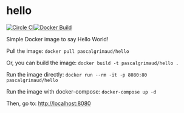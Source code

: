 # hello

[![Circle CI](https://circleci.com/gh/pascalgrimaud/hello.svg?style=shield)](https://circleci.com/gh/pascalgrimaud/hello)[![Docker Build](https://img.shields.io/docker/automated/pascalgrimaud/hello.svg)](https://img.shields.io/docker/automated/pascalgrimaud/hello.svg)

Simple Docker image to say Hello World!

Pull the image: `docker pull pascalgrimaud/hello`

Or, you can build the image: `docker build -t pascalgrimaud/hello .`

Run the image directly: `docker run --rm -it -p 8080:80 pascalgrimaud/hello`

Run the image with docker-compose: `docker-compose up -d`

Then, go to: [http://localhost:8080](http://localhost:8080)
